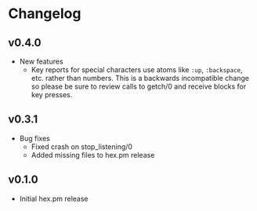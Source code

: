 # Changelog

## v0.4.0

* New features
  * Key reports for special characters use atoms like `:up`, `:backspace`, etc.
    rather than numbers. This is a backwards incompatible change so please be
    sure to review calls to getch/0 and receive blocks for key presses.

## v0.3.1

* Bug fixes
  * Fixed crash on stop_listening/0
  * Added missing files to hex.pm release

## v0.1.0

* Initial hex.pm release
